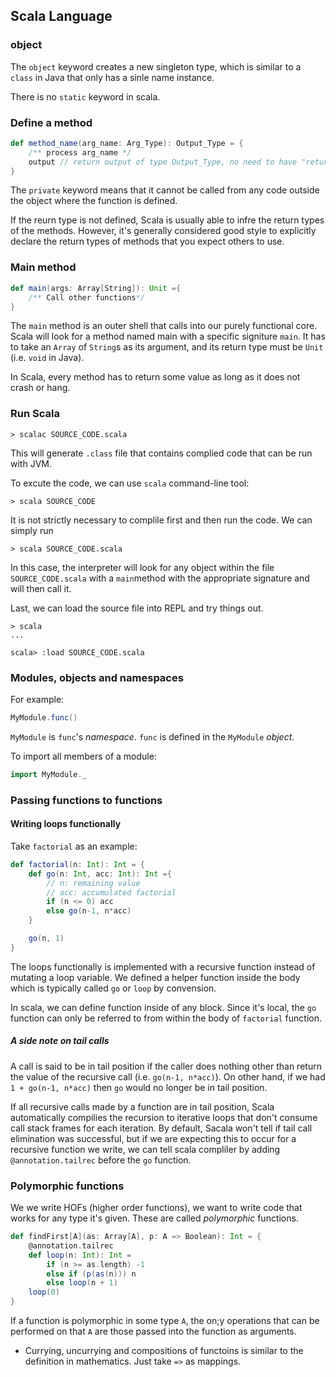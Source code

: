 ## Scala Language
### object

The `object` keyword creates a new singleton type, which is similar to a `class` in
Java that only has a sinle name instance.

There is no `static` keyword in scala.

###  Define a method

```scala
def method_name(arg_name: Arg_Type): Output_Type = {
    /** process arg_name */
    output // return output of type Output_Type, no need to have "return"	
}

```

The `private` keyword means that it cannot be called from any code outside the object where the function is defined.

If the reurn type is not defined, Scala is usually able to infre the return types of the methods. However, it's generally considered good style to explicitly declare the return types of methods that you expect others to use.

### Main method

```scala
def main(args: Array[String]): Unit ={
	/** Call other functions*/
}
```

The `main` method is an outer shell that calls into our purely functional core.
Scala will look for a method named main with a specific signiture `main`. It has to take an `Array` of `String`s as its argument, and its return type must be `Unit` (i.e. `void` in Java).

In Scala, every method has to return some value as long as it does not crash or hang. 

### Run Scala

```shell
> scalac SOURCE_CODE.scala
```
This will generate `.class` file that contains complied code that can be run with JVM.

To excute the code, we can use `scala` command-line tool:

```shell
> scala SOURCE_CODE
```

It is not strictly necessary to complile first and then run the code. We can simply run 

```shell
> scala SOURCE_CODE.scala
```
In this case, the interpreter will look for any object within the file `SOURCE_CODE.scala` with a `main`method with the appropriate signature and will then call it.

Last, we can load the source file into REPL and try things out.

```shell
> scala
...

scala> :load SOURCE_CODE.scala
```

### Modules, objects and namespaces

For example:

```scala
MyModule.func()
```

`MyModule` is `func`'s *namespace*. `func` is defined in the `MyModule` *object*.

To import all members of a module:

```scala
import MyModule._
```

### Passing functions to functions

#### Writing loops functionally

Take `factorial` as an example:

```scala
def factorial(n: Int): Int = {
	def go(n: Int, acc: Int): Int ={
		// n: remaining value
		// acc: accumulated factorial
		if (n <= 0) acc
		else go(n-1, n*acc)
	}

	go(n, 1)
}
```

The loops functionally is implemented with a recursive function instead of mutating a loop variable. We defined a helper function inside the body which is typically called `go` or `loop` by convension.

In scala, we can define function inside of any block. Since it's local, the `go` function can only be referred to from within the body of `factorial` function. 

##### A side note on tail calls
A call is said to be in tail position if the caller does nothing other than return the value of the recursive call (i.e. `go(n-1, n*acc)`). On other hand, if we had `1 + go(n-1, n*acc)` then `go` would no longer be in tail position. 

If all recursive calls made by a function are in tail position, Scala automatically compilies the recursion to iterative loops that don't consume call stack frames for each iteration. By default, Sacala won't tell if tail call elimination was successful, but if we are expecting this to occur for a recursive function we write, we can tell scala compliler by adding `@annotation.tailrec` before the `go` function.

### Polymorphic functions

We we write HOFs (higher order functions), we want to write code that works for any type it's given. These are called *polymorphic* functions.

```scala
def findFirst[A](as: Array[A], p: A => Boolean): Int = {
	@annotation.tailrec
	def loop(n: Int): Int =
	    if (n >= as.length) -1
	    else if (p(as(n))) n
        else loop(n + 1)
    loop(0)
}
```
If a function  is polymorphic in some type `A`, the on;y operations that can be performed on that `A` are those passed into the function as arguments. 

* Currying, uncurrying and compositions of functoins is similar to the definition in mathematics. Just take `=>` as mappings.
